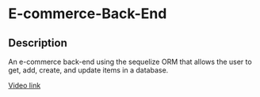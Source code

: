 # E-commerce-Back-End

## Description

An e-commerce back-end using the sequelize ORM that allows the user to get, add, create, and update items in a database.

[Video link](https://drive.google.com/file/d/1XCbUfySm7Fl4gNXvwoULWmrOMrONqybv/view)
